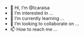 - 👋 Hi, I’m @Icaraisa
- 👀 I’m interested in ...
- 🌱 I’m currently learning ...
- 💞️ I’m looking to collaborate on ...
- 📫 How to reach me ...

<!---
Icaraisa/Icaraisa is a ✨ special ✨ repository because its `README.md` (this file) appears on your GitHub profile.
You can click the Preview link to take a look at your changes.
--->
